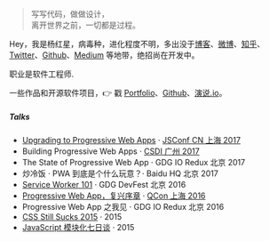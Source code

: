 > 写写代码，做做设计，  
> 离开世界之前，一切都是过程。

Hey，我是杨红星，病毒种，进化程度不明，多出没于[博客](https://yhx123.github.io)、[微博](weibo.com/)、[知乎](https://www.zhihu.com/people/7145653@qq.com/pins/posts)、[Twitter](https://twitter.com/Huxpro/)、[Github](http://github.com/huxpro)、[Medium](https://medium.com/@Huxpro) 等地带，绝招尚在开发中。

职业是软件工程师.

一些作品和开源软件项目，👉 戳 [Portfolio](/portfolio)、[Github](http://github.com/yhx123)、[演说.io](http://https://zhuanlan.zhihu.com/
)。 


##### Talks

- [Upgrading to Progressive Web Apps][9] · [JSConf CN 上海 2017](http://2017.jsconf.cn/)
- Building Progressive Web Apps · [CSDI 广州 2017](http://www.csdisummit.com/)
- The State of Progressive Web App · GDG IO Redux 北京 2017
- 炒冷饭 · PWA 到底是个什么玩意？· Baidu HQ 北京 2017
- [Service Worker 101][5] · GDG DevFest 北京 2016
- [Progressive Web App，复兴序章][4] · [QCon 上海 2016](http://2016.qconshanghai.com/presentation/3111)
- Progressive Web App 之我见 · GDG IO Redux 北京 2016
- [CSS Still Sucks 2015][2] · 2015
- [JavaScript 模块化七日谈][1] · 2015

[1]: ///2015/07/09/js-module-7day/
[2]: ///2015/12/28/css-sucks-2015/
[3]: //2016/06/05/pwa-in-my-pov/
[4]: ///2016/10/20/pwa-qcon2016/
[5]: ///2016/11/20/sw-101-gdgdf/
[6]: https:///assets/player/?deck=58ac8598b123db0067292f92 "PWA Rehashing"
[7]: https:///assets/player/?deck=593ad6fbfe88c2006a0a0d6d "The State of PWA"
[8]: https:///assets/player/?deck=594d673d570c357d0698a950 "Building PWA"
[9]: ///jsconfcn2017/
